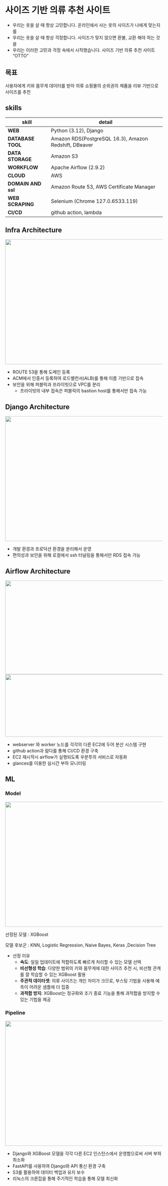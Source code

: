 # 사이즈 기반 의류 추천 사이트
- 우리는 옷을 살 때 항상 고민합니다. 온라인에서 사는 옷의 사이즈가 나에게 맞는지를
- 우리는 옷을 살 때 항상 걱정합니다. 사이즈가 맞지 않으면 환불, 교환 해야 하는 것을
- 우리는 이러한 고민과 걱정 속에서 시작했습니다. 사이즈 기반 의류 추천 사이트 “OTTO”
  
## 목표
사용자에게 키와 몸무게 데이터를 받아 의류 쇼핑몰의 순위권의 제품을 리뷰 기반으로 사이즈를 추천

## skills 
|**skill**|detail|
|--|--|
|**WEB**|Python (3.12), Django|
|**DATABASE TOOL**|Amazon RDS(PostgreSQL 16.3), Amazon Redshift, DBeaver|
|**DATA STORAGE**|Amazon S3|
|**WORKFLOW**|Apache Airflow (2.9.2)|
|**CLOUD**|AWS|
|**DOMAIN AND ssl**|Amazon Route 53, AWS Certificate Manager|
|**WEB SCRAPING**|Selenium (Chrome 127.0.6533.119)|
|**CI/CD**|github action, lambda|

## Infra Architecture
<img src="https://github.com/SpaceSurfer051/otto-web/blob/main/img/aws_infra.png" width="700" height="400"/> 

- ROUTE 53을 통해 도메인 등록
- ACM에서 인증서 등록하여 로드밸런서(ALB)를 통해 이름 기반으로 접속
- 보안을 위해 퍼블릭과 프라이빗으로 VPC를 분리
  - 프라이빗의 내부 접속은 퍼블릭의 bastion host를 통해서만 접속 가능

## Django Architecture
<img src="https://github.com/SpaceSurfer051/otto-web/blob/main/img/django.png" width="700" height="400"/> 

- 개발 환경과 프로덕션 환경을 분리해서 운영
- 편의성과 보안을 위해 로컬에서 ssh 터널링을 통해서만 RDS 접속 가능

## Airflow Architecture
<img src="https://github.com/SpaceSurfer051/otto-web/blob/main/img/airflow_inside.png" width="600" height="300"/> 
<img src="https://github.com/SpaceSurfer051/otto-web/blob/main/img/airflow_cicd.png" width="600" height="200"/> 

- webserver 와 worker 노드를 각각의 다른 EC2에 두어 분산 시스템 구현
- github action과 람다를 통해 CI/CD 환경 구축
- EC2 재시작시 airflow가 실행되도록 우분투의 서비스로 자동화
- glances를 이용한 실시간 부하 모니터링
 
## ML
### Model
<img src="https://github.com/SpaceSurfer051/otto-web/blob/main/img/ml_model.png" width="700" height="400"/> 

선정된 모델 : XGBoost

모델 후보군 : KNN, Logistic Regression, Naive Bayes, Keras ,Decision Tree
- 선정 이유
  - **속도**: 일일 업데이트에 적합하도록 빠르게 처리할 수 있는 모델 선택
  - **비선형성 학습**: 다양한 범위의 키와 몸무게에 대한 사이즈 추천 시, 비선형 관계를 잘 학습할 수 있는 XGBoost 활용
  - **주관적 데이터셋**: 의류 사이즈는 개인 차이가 크므로, 부스팅 기법을 사용해 예측이 어려운 샘플에 더 집중
  - **과적합 방지**: XGBoost는 정규화와 조기 종료 기능을 통해 과적합을 방지할 수 있는 기법을 제공

### Pipeline
<img src="https://github.com/SpaceSurfer051/otto-web/blob/main/img/ml_pipeline.png" width="700" height="400"/> 

- Django와 XGBoost 모델을 각각 다른 EC2 인스턴스에서 운영함으로써 서버 부하 최소화
- FastAPI를 사용하여 Django와 API 통신 환경 구축
- S3를 활용하여 데이터 백업과 유지 보수 
- 리눅스의 크론잡을 통해 주기적인 학습을 통해 모델 최신화








